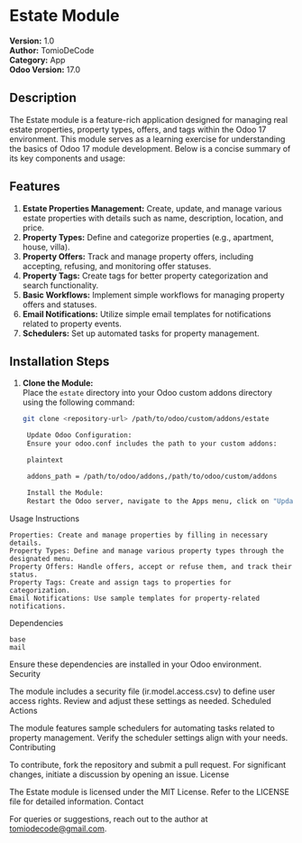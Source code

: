 # Estate Module

**Version:** 1.0  
**Author:** TomioDeCode  
**Category:** App  
**Odoo Version:** 17.0

## Description

The Estate module is a feature-rich application designed for managing real estate properties, property types, offers, and tags within the Odoo 17 environment. This module serves as a learning exercise for understanding the basics of Odoo 17 module development. Below is a concise summary of its key components and usage:

## Features

1. **Estate Properties Management:** Create, update, and manage various estate properties with details such as name, description, location, and price.
2. **Property Types:** Define and categorize properties (e.g., apartment, house, villa).
3. **Property Offers:** Track and manage property offers, including accepting, refusing, and monitoring offer statuses.
4. **Property Tags:** Create tags for better property categorization and search functionality.
5. **Basic Workflows:** Implement simple workflows for managing property offers and statuses.
6. **Email Notifications:** Utilize simple email templates for notifications related to property events.
7. **Schedulers:** Set up automated tasks for property management.

## Installation Steps

1. **Clone the Module:**  
   Place the `estate` directory into your Odoo custom addons directory using the following command:
   ```bash
   git clone <repository-url> /path/to/odoo/custom/addons/estate

    Update Odoo Configuration:
    Ensure your odoo.conf includes the path to your custom addons:

    plaintext

    addons_path = /path/to/odoo/addons,/path/to/odoo/custom/addons

    Install the Module:
    Restart the Odoo server, navigate to the Apps menu, click on "Update Apps List," search for "Estate," and install it.

Usage Instructions

    Properties: Create and manage properties by filling in necessary details.
    Property Types: Define and manage various property types through the designated menu.
    Property Offers: Handle offers, accept or refuse them, and track their status.
    Property Tags: Create and assign tags to properties for categorization.
    Email Notifications: Use sample templates for property-related notifications.

Dependencies

    base
    mail

Ensure these dependencies are installed in your Odoo environment.
Security

The module includes a security file (ir.model.access.csv) to define user access rights. Review and adjust these settings as needed.
Scheduled Actions

The module features sample schedulers for automating tasks related to property management. Verify the scheduler settings align with your needs.
Contributing

To contribute, fork the repository and submit a pull request. For significant changes, initiate a discussion by opening an issue.
License

The Estate module is licensed under the MIT License. Refer to the LICENSE file for detailed information.
Contact

For queries or suggestions, reach out to the author at tomiodecode@gmail.com.
